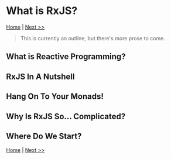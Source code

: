 # What is RxJS?

[Home](./README.md) | [Next >>](./01-how-much-javascript.md)

> This is currently an outline, but there's more prose to come.

## What is Reactive Programming?

## RxJS In A Nutshell

## Hang On To Your Monads!

## Why Is RxJS So... Complicated?

## Where Do We Start?

[Home](./README.md) | [Next >>](./01-what-is-reactive-programming.md)